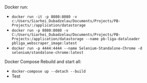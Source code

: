 Docker run:
  * `docker run -it -p 8080:8080 -v c:/Users/Siarhei_Dubadzelau/Documents/Projects/PB-Projects/:/application/datastorage`
  * `docker run -p 8080:8080 -v C:/Users/Siarhei_Dubadzelau/Documents/Projects/PB-Projects:/application/datastorage --name pb-liga-dataloader pbliga_webscraper_image:latest`
  * `docker run -p 4444:4444 --name Selenium-Standalone-Chrome -d selenium/standalone-chrome:latest` 

Docker Compose Rebuild and start all:
  * `docker-compose up --detach --build`
  * Test